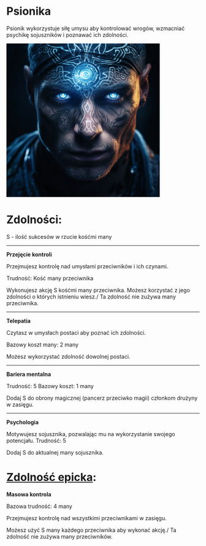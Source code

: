 # Psionika

Psionik wykorzystuje siłę umysu aby kontrolować wrogów, wzmacniać psychikę sojuszników i poznawać ich zdolności.

<img src="imgs/psionika.png" width="400">

# Zdolności:

S - ilość sukcesów w rzucie kośćmi many

___

**Przejęcie kontroli**

Przejmujesz kontrolę nad umysłami przeciwników i ich czynami.

Trudność: Kość many przeciwnika

Wykonujesz akcję S kośćmi many przeciwnika. Możesz korzystać z jego zdolności o których istnieniu wiesz./
Ta zdolność nie zużywa many przeciwnika.

___

**Telepatia**

Czytasz w umysłach postaci aby poznać ich zdolności.

Bazowy koszt many: 2 many

Możesz wykorzystać zdolność dowolnej postaci.

___

**Bariera mentalna**

Trudność: 5
Bazowy koszt: 1 many

Dodaj S do obrony magicznej (pancerz przeciwko magii) członkom drużyny w zasięgu.

___

**Psychologia**

Motywujesz sojusznika, pozwalając mu na wykorzystanie swojego potencjału.
Trudność: 5

Dodaj S do aktualnej many sojusznika.

# [Zdolność epicka](/docs/zdolnosc-epicka.md):

**Masowa kontrola**

Bazowa trudność: 4 many

Przejmujesz kontrolę nad wszystkimi przeciwnikami w zasięgu.

Możesz użyć S many każdego przeciwnika aby wykonać akcję./
Ta zdolność nie zużywa many przeciwników.

